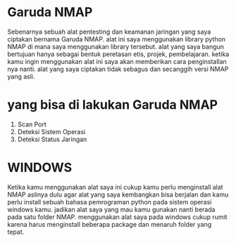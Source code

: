 # Garuda NMAP
Sebenarnya sebuah alat pentesting dan keamanan jaringan yang saya ciptakan bernama Garuda NMAP. alat ini saya menggunakan library python NMAP di mana saya menggunakan library tersebut. alat yang saya bangun bertujuan hanya sebagai bentuk peretasan etis, projek, pembelajaran. ketika kamu ingin menggunakan alat ini saya akan memberikan cara penginstallan nya nanti. alat yang saya ciptakan tidak sebagus dan secanggih versi NMAP yang asli.

# yang bisa di lakukan Garuda NMAP
1. Scan Port
2. Deteksi Sistem Operasi
3. Deteksi Status Jaringan

# WINDOWS
Ketika kamu menggunakan alat saya ini cukup kamu perlu menginstall alat NMAP aslinya dulu agar alat yang saya kembangkan bisa berjalan dan kamu perlu install sebuah bahasa pemrograman python pada sistem operasi windows kamu. jadikan alat saya yang mau kamu gunakan nanti berada pada satu folder NMAP. menggunakan alat saya pada windows cukup rumit karena harus menginstall beberapa package dan menaruh folder yang tepat.
